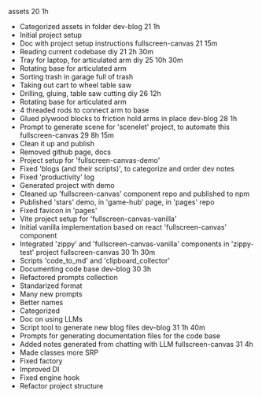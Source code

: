 assets 20 1h
- Categorized assets in folder
dev-blog 21 1h
- Initial project setup
- Doc with project setup instructions 
fullscreen-canvas 21 15m
- Reading current codebase
diy 21 2h 30m
- Tray for laptop, for articulated arm
diy 25 10h 30m
- Rotating base for articulated arm
- Sorting trash in garage full of trash
- Taking out cart to wheel table saw
- Drilling, gluing, table saw cutting
diy 26 12h
- Rotating base for articulated arm
- 4 threaded rods to connect arm to base
- Glued plywood blocks to friction hold arms in place
dev-blog 28 1h
- Prompt to generate scene for 'scenelet' project, to automate this
fullscreen-canvas 29 8h 15m
- Clean it up and publish
- Removed github page, docs
- Project setup for 'fullscreen-canvas-demo'
- Fixed 'blogs (and their scripts)', to categorize and order dev notes
- Fixed 'productivity' log
- Generated project with demo
- Cleaned up 'fullscreen-canvas' component repo and published to npm
- Published 'stars' demo, in 'game-hub' page, in 'pages' repo
- Fixed favicon in 'pages'
- Vite project setup for 'fullscreen-canvas-vanilla'
- Initial vanilla implementation based on react 'fullscreen-canvas' component
- Integrated 'zippy' and 'fullscreen-canvas-vanilla' components in 'zippy-test' project
fullscreen-canvas 30 1h 30m
- Scripts 'code_to_md' and 'clipboard_collector'
- Documenting code base
dev-blog 30 3h
- Refactored prompts collection
- Standarized format
- Many new prompts
- Better names
- Categorized
- Doc on using LLMs
- Script tool to generate new blog files
dev-blog 31 1h 40m
- Prompts for generating documentation files for the code base
- Added notes generated from chatting with LLM
fullscreen-canvas 31 4h
- Made classes more SRP
- Fixed factory
- Improved DI
- Fixed engine hook
- Refactor project structure